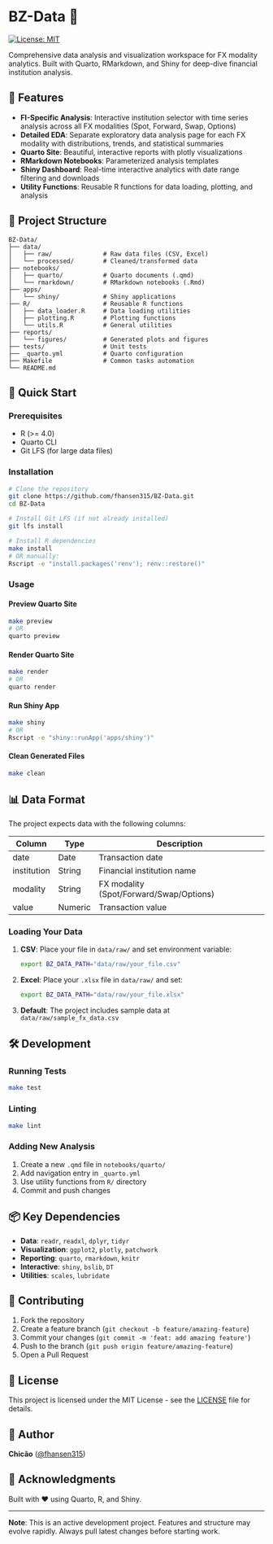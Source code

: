 # BZ-Data 🚀

[![License: MIT](https://img.shields.io/badge/License-MIT-yellow.svg)](https://opensource.org/licenses/MIT)

Comprehensive data analysis and visualization workspace for FX modality analytics. Built with Quarto, RMarkdown, and Shiny for deep-dive financial institution analysis.

## 🎯 Features

- **FI-Specific Analysis**: Interactive institution selector with time series analysis across all FX modalities (Spot, Forward, Swap, Options)
- **Detailed EDA**: Separate exploratory data analysis page for each FX modality with distributions, trends, and statistical summaries
- **Quarto Site**: Beautiful, interactive reports with plotly visualizations
- **RMarkdown Notebooks**: Parameterized analysis templates
- **Shiny Dashboard**: Real-time interactive analytics with date range filtering and downloads
- **Utility Functions**: Reusable R functions for data loading, plotting, and analysis

## 📁 Project Structure

```
BZ-Data/
├── data/
│   ├── raw/              # Raw data files (CSV, Excel)
│   └── processed/        # Cleaned/transformed data
├── notebooks/
│   ├── quarto/           # Quarto documents (.qmd)
│   └── rmarkdown/        # RMarkdown notebooks (.Rmd)
├── apps/
│   └── shiny/            # Shiny applications
├── R/                    # Reusable R functions
│   ├── data_loader.R     # Data loading utilities
│   ├── plotting.R        # Plotting functions
│   └── utils.R           # General utilities
├── reports/
│   └── figures/          # Generated plots and figures
├── tests/                # Unit tests
├── _quarto.yml           # Quarto configuration
├── Makefile              # Common tasks automation
└── README.md
```

## 🚀 Quick Start

### Prerequisites

- R (>= 4.0)
- Quarto CLI
- Git LFS (for large data files)

### Installation

```bash
# Clone the repository
git clone https://github.com/fhansen315/BZ-Data.git
cd BZ-Data

# Install Git LFS (if not already installed)
git lfs install

# Install R dependencies
make install
# OR manually:
Rscript -e "install.packages('renv'); renv::restore()"
```

### Usage

#### Preview Quarto Site
```bash
make preview
# OR
quarto preview
```

#### Render Quarto Site
```bash
make render
# OR
quarto render
```

#### Run Shiny App
```bash
make shiny
# OR
Rscript -e "shiny::runApp('apps/shiny')"
```

#### Clean Generated Files
```bash
make clean
```

## 📊 Data Format

The project expects data with the following columns:

| Column      | Type   | Description                          |
|-------------|--------|--------------------------------------|
| date        | Date   | Transaction date                     |
| institution | String | Financial institution name           |
| modality    | String | FX modality (Spot/Forward/Swap/Options) |
| value       | Numeric| Transaction value                    |

### Loading Your Data

1. **CSV**: Place your file in `data/raw/` and set environment variable:
   ```bash
   export BZ_DATA_PATH="data/raw/your_file.csv"
   ```

2. **Excel**: Place your `.xlsx` file in `data/raw/` and set:
   ```bash
   export BZ_DATA_PATH="data/raw/your_file.xlsx"
   ```

3. **Default**: The project includes sample data at `data/raw/sample_fx_data.csv`

## 🛠️ Development

### Running Tests
```bash
make test
```

### Linting
```bash
make lint
```

### Adding New Analysis

1. Create a new `.qmd` file in `notebooks/quarto/`
2. Add navigation entry in `_quarto.yml`
3. Use utility functions from `R/` directory
4. Commit and push changes

## 📦 Key Dependencies

- **Data**: `readr`, `readxl`, `dplyr`, `tidyr`
- **Visualization**: `ggplot2`, `plotly`, `patchwork`
- **Reporting**: `quarto`, `rmarkdown`, `knitr`
- **Interactive**: `shiny`, `bslib`, `DT`
- **Utilities**: `scales`, `lubridate`

## 🤝 Contributing

1. Fork the repository
2. Create a feature branch (`git checkout -b feature/amazing-feature`)
3. Commit your changes (`git commit -m 'feat: add amazing feature'`)
4. Push to the branch (`git push origin feature/amazing-feature`)
5. Open a Pull Request

## 📝 License

This project is licensed under the MIT License - see the [LICENSE](LICENSE) file for details.

## 👤 Author

**Chicão** ([@fhansen315](https://github.com/fhansen315))

## 🙏 Acknowledgments

Built with ❤️ using Quarto, R, and Shiny.

---

**Note**: This is an active development project. Features and structure may evolve rapidly. Always pull latest changes before starting work.

